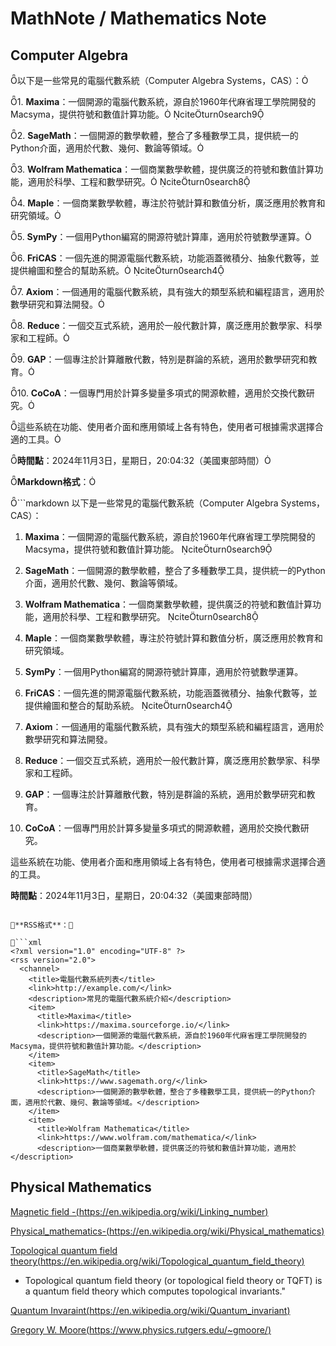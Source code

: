 # MathNote / Mathematics Note

## Computer Algebra

以下是一些常見的電腦代數系統（Computer Algebra Systems，CAS）：

1. **Maxima**：一個開源的電腦代數系統，源自於1960年代麻省理工學院開發的Macsyma，提供符號和數值計算功能。 citeturn0search9

2. **SageMath**：一個開源的數學軟體，整合了多種數學工具，提供統一的Python介面，適用於代數、幾何、數論等領域。

3. **Wolfram Mathematica**：一個商業數學軟體，提供廣泛的符號和數值計算功能，適用於科學、工程和數學研究。 citeturn0search8

4. **Maple**：一個商業數學軟體，專注於符號計算和數值分析，廣泛應用於教育和研究領域。

5. **SymPy**：一個用Python編寫的開源符號計算庫，適用於符號數學運算。

6. **FriCAS**：一個先進的開源電腦代數系統，功能涵蓋微積分、抽象代數等，並提供繪圖和整合的幫助系統。 citeturn0search4

7. **Axiom**：一個通用的電腦代數系統，具有強大的類型系統和編程語言，適用於數學研究和算法開發。

8. **Reduce**：一個交互式系統，適用於一般代數計算，廣泛應用於數學家、科學家和工程師。

9. **GAP**：一個專注於計算離散代數，特別是群論的系統，適用於數學研究和教育。

10. **CoCoA**：一個專門用於計算多變量多項式的開源軟體，適用於交換代數研究。

這些系統在功能、使用者介面和應用領域上各有特色，使用者可根據需求選擇合適的工具。

**時間點**：2024年11月3日，星期日，20:04:32（美國東部時間）

**Markdown格式**：

```markdown
以下是一些常見的電腦代數系統（Computer Algebra Systems，CAS）：

1. **Maxima**：一個開源的電腦代數系統，源自於1960年代麻省理工學院開發的Macsyma，提供符號和數值計算功能。 citeturn0search9

2. **SageMath**：一個開源的數學軟體，整合了多種數學工具，提供統一的Python介面，適用於代數、幾何、數論等領域。

3. **Wolfram Mathematica**：一個商業數學軟體，提供廣泛的符號和數值計算功能，適用於科學、工程和數學研究。 citeturn0search8

4. **Maple**：一個商業數學軟體，專注於符號計算和數值分析，廣泛應用於教育和研究領域。

5. **SymPy**：一個用Python編寫的開源符號計算庫，適用於符號數學運算。

6. **FriCAS**：一個先進的開源電腦代數系統，功能涵蓋微積分、抽象代數等，並提供繪圖和整合的幫助系統。 citeturn0search4

7. **Axiom**：一個通用的電腦代數系統，具有強大的類型系統和編程語言，適用於數學研究和算法開發。

8. **Reduce**：一個交互式系統，適用於一般代數計算，廣泛應用於數學家、科學家和工程師。

9. **GAP**：一個專注於計算離散代數，特別是群論的系統，適用於數學研究和教育。

10. **CoCoA**：一個專門用於計算多變量多項式的開源軟體，適用於交換代數研究。

這些系統在功能、使用者介面和應用領域上各有特色，使用者可根據需求選擇合適的工具。

**時間點**：2024年11月3日，星期日，20:04:32（美國東部時間）
```

**RSS格式**：

```xml
<?xml version="1.0" encoding="UTF-8" ?>
<rss version="2.0">
  <channel>
    <title>電腦代數系統列表</title>
    <link>http://example.com/</link>
    <description>常見的電腦代數系統介紹</description>
    <item>
      <title>Maxima</title>
      <link>https://maxima.sourceforge.io/</link>
      <description>一個開源的電腦代數系統，源自於1960年代麻省理工學院開發的Macsyma，提供符號和數值計算功能。</description>
    </item>
    <item>
      <title>SageMath</title>
      <link>https://www.sagemath.org/</link>
      <description>一個開源的數學軟體，整合了多種數學工具，提供統一的Python介面，適用於代數、幾何、數論等領域。</description>
    </item>
    <item>
      <title>Wolfram Mathematica</title>
      <link>https://www.wolfram.com/mathematica/</link>
      <description>一個商業數學軟體，提供廣泛的符號和數值計算功能，適用於</description>

```

## Physical Mathematics


[Magnetic field -(https://en.wikipedia.org/wiki/Linking_number)](https://en.wikipedia.org/wiki/Linking_number#Gauss's_integral_definition)

[Physical_mathematics-(https://en.wikipedia.org/wiki/Physical_mathematics)](https://en.wikipedia.org/wiki/Physical_mathematics)

[Topological quantum field theory(https://en.wikipedia.org/wiki/Topological_quantum_field_theory)](https://en.wikipedia.org/wiki/Topological_quantum_field_theory)

- Topological quantum field theory (or topological field theory or TQFT) is a quantum field theory which computes topological invariants."

[Quantum Invaraint(https://en.wikipedia.org/wiki/Quantum_invariant)](https://en.wikipedia.org/wiki/Quantum_invariant)

[Gregory W. Moore(https://www.physics.rutgers.edu/~gmoore/)](https://www.physics.rutgers.edu/~gmoore/)
